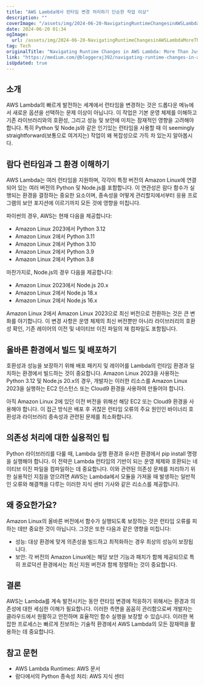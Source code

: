 ```yaml
---
title: "AWS Lambda에서 런타임 변경 처리하기 단순한 작업 이상"
description: ""
coverImage: "/assets/img/2024-06-20-NavigatingRuntimeChangesinAWSLambdaMoreThanJustaSimpleTask_0.png"
date: 2024-06-20 01:34
ogImage:
  url: /assets/img/2024-06-20-NavigatingRuntimeChangesinAWSLambdaMoreThanJustaSimpleTask_0.png
tag: Tech
originalTitle: "Navigating Runtime Changes in AWS Lambda: More Than Just a Simple Task"
link: "https://medium.com/@bloggeraj392/navigating-runtime-changes-in-aws-lambda-more-than-just-a-simple-task-7541ed222d8e"
isUpdated: true
---
```


## 소개

AWS Lambda의 빠르게 발전하는 세계에서 런타임을 변경하는 것은 드롭다운 메뉴에서 새로운 옵션을 선택하는 문제 이상이 아닙니다. 이 작업은 기본 운영 체제를 이해하고 기존 라이브러리와의 호환성, 그리고 성능 및 보안에 미치는 잠재적인 영향을 고려해야 합니다. 특히 Python 및 Node.js와 같은 인기있는 런타임을 사용할 때 이 seemingly straightforward(보통으로 여겨지는) 작업이 왜 복잡성으로 가득 차 있는지 알아봅시다.

## 람다 런타임과 그 환경 이해하기

AWS Lambda는 여러 런타임을 지원하며, 각각이 특정 버전의 Amazon Linux에 연결되어 있는 여러 버전의 Python 및 Node.js를 포함합니다. 이 연관성은 람다 함수가 실행되는 환경을 결정하는 중요한 요소이며, 종속성을 어떻게 관리할지에서부터 응용 프로그램의 보안 포지션에 이르기까지 모든 것에 영향을 미칩니다.

<!-- seedividend - 사각형 -->

<ins class="adsbygoogle"
     style="display:block"
     data-ad-client="ca-pub-4877378276818686"
     data-ad-slot="1898504329"
     data-ad-format="auto"
     data-full-width-responsive="true"></ins>

<script>
     (adsbygoogle = window.adsbygoogle || []).push({});
</script>

파이썬의 경우, AWS는 현재 다음을 제공합니다:

- Amazon Linux 2023에서 Python 3.12
- Amazon Linux 2에서 Python 3.11
- Amazon Linux 2에서 Python 3.10
- Amazon Linux 2에서 Python 3.9
- Amazon Linux 2에서 Python 3.8

마찬가지로, Node.js의 경우 다음을 제공합니다:

- Amazon Linux 2023에서 Node.js 20.x
- Amazon Linux 2에서 Node.js 18.x
- Amazon Linux 2에서 Node.js 16.x

<!-- seedividend - 사각형 -->

<ins class="adsbygoogle"
     style="display:block"
     data-ad-client="ca-pub-4877378276818686"
     data-ad-slot="1898504329"
     data-ad-format="auto"
     data-full-width-responsive="true"></ins>

<script>
     (adsbygoogle = window.adsbygoogle || []).push({});
</script>

Amazon Linux 2에서 Amazon Linux 2023으로 최신 버전으로 전환하는 것은 큰 변화를 야기합니다. 이 변경 사항은 운영 체제의 최신 버전뿐만 아니라 라이브러리의 호환성 확인, 기존 레이어의 이전 및 네이티브 이진 파일의 재 컴파일도 포함됩니다.

## 올바른 환경에서 빌드 및 배포하기

호환성과 성능을 보장하기 위해 배포 패키지 및 레이어를 Lambda의 런타임 환경과 일치하는 환경에서 빌드하는 것이 중요합니다. Amazon Linux 2023을 사용하는 Python 3.12 및 Node.js 20.x의 경우, 개발자는 이러한 리소스를 Amazon Linux 2023을 실행하는 EC2 인스턴스 또는 Cloud9 환경을 사용하여 만들어야 합니다.

아직 Amazon Linux 2에 있던 이전 버전을 위해선 해당 EC2 또는 Cloud9 환경을 사용해야 합니다. 이 접근 방식은 배포 후 귀찮은 런타임 오류의 주요 원인인 바이너리 호환성과 라이브러리 종속성과 관련된 문제를 최소화합니다.

<!-- seedividend - 사각형 -->

<ins class="adsbygoogle"
     style="display:block"
     data-ad-client="ca-pub-4877378276818686"
     data-ad-slot="1898504329"
     data-ad-format="auto"
     data-full-width-responsive="true"></ins>

<script>
     (adsbygoogle = window.adsbygoogle || []).push({});
</script>

## 의존성 처리에 대한 실용적인 팁

Python 라이브러리를 다룰 때, Lambda 실행 환경과 유사한 환경에서 pip install 명령을 실행해야 합니다. 이 전략은 Lambda 런타임의 기반이 되는 운영 체제와 호환되는 네이티브 이진 파일을 컴파일하는 데 중요합니다. 이와 관련된 의존성 문제를 처리하기 위한 실용적인 지침을 얻으려면 AWS는 Lambda에서 모듈을 가져올 때 발생하는 일반적인 오류와 해결책을 다루는 이러한 지식 센터 기사와 같은 리소스를 제공합니다.

## 왜 중요한가요?

Amazon Linux의 올바른 버전에서 함수가 실행되도록 보장하는 것은 런타임 오류를 피하는 데만 중요한 것이 아닙니다. 그것은 또한 다음과 같은 영향을 미칩니다:

<!-- seedividend - 사각형 -->

<ins class="adsbygoogle"
     style="display:block"
     data-ad-client="ca-pub-4877378276818686"
     data-ad-slot="1898504329"
     data-ad-format="auto"
     data-full-width-responsive="true"></ins>

<script>
     (adsbygoogle = window.adsbygoogle || []).push({});
</script>

- 성능: 대상 환경에 맞게 의존성을 빌드하고 최적화하는 경우 최상의 성능이 보장됩니다.
- 보안: 각 버전의 Amazon Linux에는 해당 보안 기능과 패치가 함께 제공되므로 특히 프로덕션 환경에서는 최신 지원 버전과 함께 정렬하는 것이 중요합니다.

## 결론

AWS는 Lambda를 계속 발전시키는 동안 런타임 변경에 적응하기 위해서는 환경과 의존성에 대한 세심한 이해가 필요합니다. 이러한 측면을 꼼꼼히 관리함으로써 개발자는 클라우드에서 원활하고 안전하며 효율적인 함수 실행을 보장할 수 있습니다. 이러한 복잡한 프로세스는 빠르게 진보하는 기술적 환경에서 AWS Lambda의 모든 잠재력을 활용하는 데 중요합니다.

## 참고 문헌

<!-- seedividend - 사각형 -->

<ins class="adsbygoogle"
     style="display:block"
     data-ad-client="ca-pub-4877378276818686"
     data-ad-slot="1898504329"
     data-ad-format="auto"
     data-full-width-responsive="true"></ins>

<script>
     (adsbygoogle = window.adsbygoogle || []).push({});
</script>

- AWS Lambda Runtimes: AWS 문서
- 람다에서의 Python 종속성 처리: AWS 지식 센터
